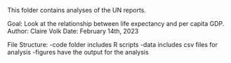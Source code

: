 This folder contains analyses of the UN reports. 

Goal:  Look at the relationship between life expectancy and per capita 
GDP.
Author: Claire Volk
Date: February 14th, 2023

File Structure:
-code folder includes R scripts
-data includes csv files for analysis
-figures have the output for the analysis

